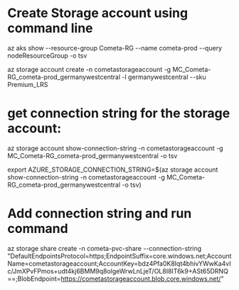 # Create Storage account using command line

az aks show --resource-group Cometa-RG --name cometa-prod --query nodeResourceGroup -o tsv

az storage account create -n cometastorageaccount -g MC_Cometa-RG_cometa-prod_germanywestcentral -l germanywestcentral --sku Premium_LRS


# get connection string for the storage account:
az storage account show-connection-string -n cometastorageaccount -g MC_Cometa-RG_cometa-prod_germanywestcentral -o tsv


export AZURE_STORAGE_CONNECTION_STRING=$(az storage account show-connection-string -n cometastorageaccount -g MC_Cometa-RG_cometa-prod_germanywestcentral -o tsv)


# Add connection string and run command
az storage share create -n cometa-pvc-share --connection-string "DefaultEndpointsProtocol=https;EndpointSuffix=core.windows.net;AccountName=cometastorageaccount;AccountKey=bdz4Pfa0K8Iqt4bhivYWwKa4vIc/JmXPvFPmos+udt4kj6BMM9q8olgeWrwLnLjeT/OL8I8IT6k9+ASt65DRNQ==;BlobEndpoint=https://cometastorageaccount.blob.core.windows.net/"